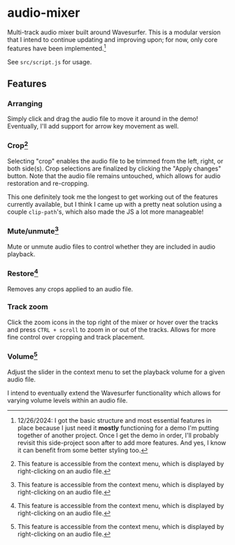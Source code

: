 # audio-mixer

Multi-track audio mixer built around Wavesurfer. This is a modular version that I intend to continue updating and improving upon; for now, only core features have been implemented.[^1]

See `src/script.js` for usage.

[^1]: 12/26/2024: I got the basic structure and most essential features in place because I just need it **mostly** functioning for a demo I'm putting together of another project. Once I get the demo in order, I'll probably revisit this side-project soon after to add more features. And yes, I know it can benefit from some better styling too.

## Features

### Arranging

Simply click and drag the audio file to move it around in the demo! Eventually, I'll add support for arrow key movement as well.

### Crop[^2]

Selecting "crop" enables the audio file to be trimmed from the left, right, or both side(s). Crop selections are finalized by clicking the "Apply changes" button. Note that the audio file remains untouched, which allows for audio restoration and re-cropping.

This one definitely took me the longest to get working out of the features currently available, but I think I came up with a pretty neat solution using a couple `clip-path`'s, which also made the JS a lot more manageable!

### Mute/unmute[^2]

Mute or unmute audio files to control whether they are included in audio playback.

### Restore[^2]

Removes any crops applied to an audio file.

### Track zoom

Click the zoom icons in the top right of the mixer or hover over the tracks and press `CTRL + scroll` to zoom in or out of the tracks. Allows for more fine control over cropping and track placement.

### Volume[^2]

Adjust the slider in the context menu to set the playback volume for a given audio file.

I intend to eventually extend the Wavesurfer functionality which allows for varying volume levels within an audio file.


[^2]: This feature is accessible from the context menu, which is displayed by right-clicking on an audio file.

